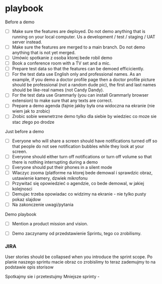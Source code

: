 # playbook

Before a demo

- [ ] Make sure the features are deployed. Do not demo anything that is running on your local computer. Us a development / test / staging / UAT server instead.
- [ ] Make sure the features are merged to a main branch. Do not demo anything that is not yet merged.
- [ ] Umówic spotkanie z osoba ktorej bede robil demo
- [ ] Book a conference room with a TV set and a mic.
- [ ] Prepare test data so that the features can be demoed efficiciently. 
- [ ] For the test data use English only and professional names. As an example, if you demo a doctor profile page then a doctor profile picture should be professional (not a random dude pic), the first and last names should be like-real names (not Candy Dandy). 
- [ ] For the test data use Grammarly (you can install Grammarly browser extension) to make sure that any texts are correct.
- [ ] Prepare a demo agenda (fajnie jakby była ona widoczna na ekranie (nie wiem jak to zrobic)
- [ ] Zrobic sobie wewnetrzne demo tylko dla siebie by wiedziec co moze sie stac złego po drodze

Just before a demo

- [ ] Everyone who will share a screen should have notifications turned off so that people do not see notification bubbles while they look at your screen.
- [ ] Everyone should either turn off notifications or turn off volume so that there is nothing interrupting during a demo
- [ ] Everyone should put their phones in a silent mode
- [ ] Wlaczyc zooma (platforme na ktorej bede demowal i sprawdzic obraz, ustawienie kamery, dzwiek mikrofonu
- [ ] Przywitać się opowiedzieć o agendzie, co bede demowal, w jakiej kolejnosci
- [ ] Demujac trzeba opowiadac co widzimy na ekranie - nie tylko pusty pokaz slajdow
- [ ] Na zakonczenie uwagi/pytania

Demo playbook
- [ ] Mention a product mission and vision.
- [ ] Demo zaczynamy od przedstawienie Sprintu, tego co zrobilismy.


### JIRA
User stories should be collapsed when you introduce the sprint scope.
Po planie naszego sprintu macie obraz co zrobislimy
to teraz zademujmy to na podstawie opis storisow

Spotkajmy sie i przetestujmy
Mniejsze sprinty - 
